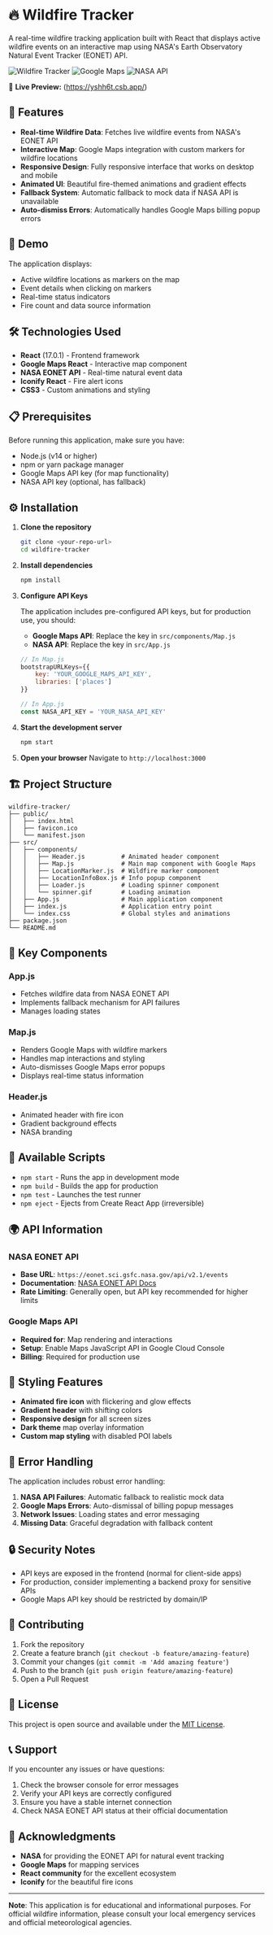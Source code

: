 # 🔥 Wildfire Tracker

A real-time wildfire tracking application built with React that displays active wildfire events on an interactive map using NASA's Earth Observatory Natural Event Tracker (EONET) API.

![Wildfire Tracker](https://img.shields.io/badge/React-17.0.1-blue)
![Google Maps](https://img.shields.io/badge/Google%20Maps-API-green)
![NASA API](https://img.shields.io/badge/NASA-EONET-orange)


🔗 **Live Preview:** (https://yshh6t.csb.app/)


## 🌟 Features

- **Real-time Wildfire Data**: Fetches live wildfire events from NASA's EONET API
- **Interactive Map**: Google Maps integration with custom markers for wildfire locations
- **Responsive Design**: Fully responsive interface that works on desktop and mobile
- **Animated UI**: Beautiful fire-themed animations and gradient effects
- **Fallback System**: Automatic fallback to mock data if NASA API is unavailable
- **Auto-dismiss Errors**: Automatically handles Google Maps billing popup errors

## 🚀 Demo

The application displays:
- Active wildfire locations as markers on the map
- Event details when clicking on markers
- Real-time status indicators
- Fire count and data source information

## 🛠️ Technologies Used

- **React** (17.0.1) - Frontend framework
- **Google Maps React** - Interactive map component
- **NASA EONET API** - Real-time natural event data
- **Iconify React** - Fire alert icons
- **CSS3** - Custom animations and styling

## 📋 Prerequisites

Before running this application, make sure you have:

- Node.js (v14 or higher)
- npm or yarn package manager
- Google Maps API key (for map functionality)
- NASA API key (optional, has fallback)

## ⚙️ Installation

1. **Clone the repository**
   ```bash
   git clone <your-repo-url>
   cd wildfire-tracker
   ```

2. **Install dependencies**
   ```bash
   npm install
   ```

3. **Configure API Keys**
   
   The application includes pre-configured API keys, but for production use, you should:
   
   - **Google Maps API**: Replace the key in `src/components/Map.js`
   - **NASA API**: Replace the key in `src/App.js`
   
   ```javascript
   // In Map.js
   bootstrapURLKeys={{ 
       key: 'YOUR_GOOGLE_MAPS_API_KEY',
       libraries: ['places']
   }}
   
   // In App.js
   const NASA_API_KEY = 'YOUR_NASA_API_KEY'
   ```

4. **Start the development server**
   ```bash
   npm start
   ```

5. **Open your browser**
   Navigate to `http://localhost:3000`

## 🏗️ Project Structure

```
wildfire-tracker/
├── public/
│   ├── index.html
│   ├── favicon.ico
│   └── manifest.json
├── src/
│   ├── components/
│   │   ├── Header.js          # Animated header component
│   │   ├── Map.js             # Main map component with Google Maps
│   │   ├── LocationMarker.js  # Wildfire marker component
│   │   ├── LocationInfoBox.js # Info popup component
│   │   ├── Loader.js          # Loading spinner component
│   │   └── spinner.gif        # Loading animation
│   ├── App.js                 # Main application component
│   ├── index.js               # Application entry point
│   └── index.css              # Global styles and animations
├── package.json
└── README.md
```

## 🎯 Key Components

### App.js
- Fetches wildfire data from NASA EONET API
- Implements fallback mechanism for API failures
- Manages loading states

### Map.js
- Renders Google Maps with wildfire markers
- Handles map interactions and styling
- Auto-dismisses Google Maps error popups
- Displays real-time status information

### Header.js
- Animated header with fire icon
- Gradient background effects
- NASA branding

## 🔧 Available Scripts

- `npm start` - Runs the app in development mode
- `npm build` - Builds the app for production
- `npm test` - Launches the test runner
- `npm eject` - Ejects from Create React App (irreversible)

## 🌍 API Information

### NASA EONET API
- **Base URL**: `https://eonet.sci.gsfc.nasa.gov/api/v2.1/events`
- **Documentation**: [NASA EONET API Docs](https://eonet.sci.gsfc.nasa.gov/docs/v2.1)
- **Rate Limiting**: Generally open, but API key recommended for higher limits

### Google Maps API
- **Required for**: Map rendering and interactions
- **Setup**: Enable Maps JavaScript API in Google Cloud Console
- **Billing**: Required for production use

## 🎨 Styling Features

- **Animated fire icon** with flickering and glow effects
- **Gradient header** with shifting colors
- **Responsive design** for all screen sizes
- **Dark theme** map overlay information
- **Custom map styling** with disabled POI labels

## 🚨 Error Handling

The application includes robust error handling:

1. **NASA API Failures**: Automatic fallback to realistic mock data
2. **Google Maps Errors**: Auto-dismissal of billing popup messages
3. **Network Issues**: Loading states and error messaging
4. **Missing Data**: Graceful degradation with fallback content

## 🔒 Security Notes

- API keys are exposed in the frontend (normal for client-side apps)
- For production, consider implementing a backend proxy for sensitive APIs
- Google Maps API key should be restricted by domain/IP

## 🤝 Contributing

1. Fork the repository
2. Create a feature branch (`git checkout -b feature/amazing-feature`)
3. Commit your changes (`git commit -m 'Add amazing feature'`)
4. Push to the branch (`git push origin feature/amazing-feature`)
5. Open a Pull Request

## 📝 License

This project is open source and available under the [MIT License](LICENSE).

## 📞 Support

If you encounter any issues or have questions:

1. Check the browser console for error messages
2. Verify your API keys are correctly configured
3. Ensure you have a stable internet connection
4. Check NASA EONET API status at their official documentation

## 🙏 Acknowledgments

- **NASA** for providing the EONET API for natural event tracking
- **Google Maps** for mapping services
- **React community** for the excellent ecosystem
- **Iconify** for the beautiful fire icons

---

**Note**: This application is for educational and informational purposes. For official wildfire information, please consult your local emergency services and official meteorological agencies.
